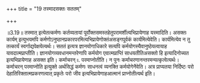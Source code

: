 +++
title = "19 तस्मादसक्तः सततम्"

+++
  
  
॥3.19॥ तस्मात् इत्येतत्कर्मणः कर्तव्यतायां
पूर्वोक्तसमस्तहेतुपरामर्शीत्यभिप्रायेणाह यस्मादिति। असक्तः कार्यम्
इत्युभयमपि कर्मणोऽनुष्ठानप्रकारपरमित्यभिप्रायेणोक्तंअसङ्गपूर्वकं
कार्यमित्येवेति। कार्यमित्येव न तु तत्कार्यं
स्वर्गाद्यपेक्षयेत्यर्थः। सततं इत्यत्र ज्ञानयोगाधिकारे सत्यपि
कर्मयोगस्यैवानुष्ठेयत्वायाह यावदात्मप्राप्तीति।
ज्ञानयोगव्यवधानमन्तरेणापि कर्मयोग एवात्मप्राप्तिं साधयतीतिअसक्तो हि
इत्यादिनोच्यत इत्यभिप्रायेणाह असक्त इति। कर्माचरन् ৷৷. परमाप्नोतीति। न
पुनः कर्माचरणानन्तरमन्यत्कृत्वेत्यर्थः। कर्माचरन् परमाप्नोति इत्युक्ते
अर्थसिद्धं कर्मणः साधनत्वं व्यनक्ति कर्मयोगेनैवेति। अत्र प्राप्यतया
निर्दिष्टः परो देहातिरिक्तात्मप्रकरणत्वात् प्रकृतेः परो जीव
इत्यभिप्रायेणाहआत्मानं प्राप्नोतीत्यर्थ इति।
